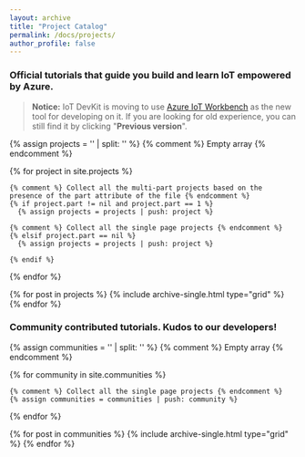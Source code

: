```yaml
---
layout: archive
title: "Project Catalog"
permalink: /docs/projects/
author_profile: false
---
```


<h3>Official tutorials that guide you build and learn IoT empowered by Azure.</h3>



> **Notice:**  IoT DevKit is moving to use [Azure IoT Workbench](https://marketplace.visualstudio.com/items?itemName=vsciot-vscode.vscode-iot-workbench) as the new tool for developing on it. If you are looking for old experience, you can still find it by clicking "**Previous version**".



<div class="grid__wrapper">

  {% assign projects = '' | split: '' %} {% comment %} Empty array {% endcomment %}

  {% for project in site.projects %}
    
    {% comment %} Collect all the multi-part projects based on the presence of the part attribute of the file {% endcomment %}
    {% if project.part != nil and project.part == 1 %}
      {% assign projects = projects | push: project %}
      
    {% comment %} Collect all the single page projects {% endcomment %}
    {% elsif project.part == nil %}
      {% assign projects = projects | push: project %}
    
    {% endif %}

  {% endfor %}


  {% for post in projects %}
    {% include archive-single.html type="grid" %}
  {% endfor %}

</div>

<h3>Community contributed tutorials. Kudos to our developers!</h3>

<div class="grid__wrapper">

  {% assign communities = '' | split: '' %} {% comment %} Empty array {% endcomment %}

  {% for community in site.communities %}
      
    {% comment %} Collect all the single page projects {% endcomment %}
    {% assign communities = communities | push: community %}

  {% endfor %}

  {% for post in communities %}
    {% include archive-single.html type="grid" %}
  {% endfor %}

</div>
